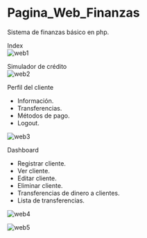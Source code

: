 # Pagina_Web_Finanzas
 Sistema de finanzas básico en php.
 
 Index
 <br/>
![web1](https://user-images.githubusercontent.com/51472293/207715307-a7f14e9f-cc65-442b-870e-c73390853a1e.png)

Simulador de crédito
<br/>
![web2](https://user-images.githubusercontent.com/51472293/207715786-ca81c407-27de-4aae-9e80-c7cf1e761f47.png)

Perfil del cliente
- Información.
- Transferencias.
- Métodos de pago.
- Logout.

![web3](https://user-images.githubusercontent.com/51472293/207717539-2c1abb9c-462e-4c04-8465-8af8517ff073.png)

Dashboard
- Registrar cliente.
- Ver cliente.
- Editar cliente.
- Eliminar cliente.
- Transferencias de dinero a clientes.
- Lista de transferencias.

![web4](https://user-images.githubusercontent.com/51472293/207717970-0f81e40e-7e52-4029-8764-d310af2471e9.png)

![web5](https://user-images.githubusercontent.com/51472293/207717988-23e05f73-0a2f-442e-bc22-45c51001f55d.png)



